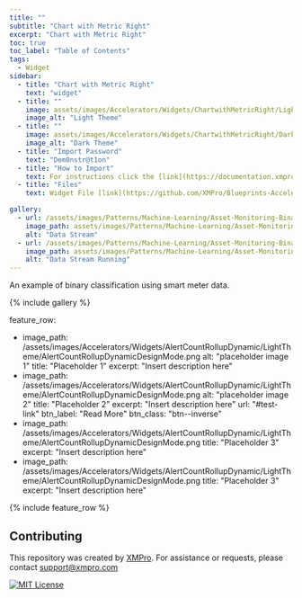 ```yaml
---
title: ""
subtitle: "Chart with Metric Right"
excerpt: "Chart with Metric Right"
toc: true
toc_label: "Table of Contents"
tags:
  - Widget
sidebar:
  - title: "Chart with Metric Right"
    text: "widget"
  - title: ""
    image: assets/images/Accelerators/Widgets/ChartwithMetricRight/LightTheme/ChartwithMetricRightPublishedMode.png
    image_alt: "Light Theme"
  - title: ""
    image: assets/images/Accelerators/Widgets/ChartwithMetricRight/DarkTheme/ChartwithMetricRightPublishedMode.png
    image_alt: "Dark Theme"
  - title: "Import Password"
    text: "Dem0nstr@t1on"
  - title: "How to Import"
    text: For instructions click the [link](https://documentation.xmpro.com/how-tos/import-export-and-clone#importing "Click Here")
  - title: "Files"
    text: Widget File [link](https://github.com/XMPro/Blueprints-Accelerators-Patterns/blob/master/Accelerators/Widgets/Chart%20with%20Metric%20-%20Right.xwid "Click Here")

gallery:
  - url: /assets/images/Patterns/Machine-Learning/Asset-Monitoring-Binary-Classification/DataStream_01.png
    image_path: assets/images/Patterns/Machine-Learning/Asset-Monitoring-Binary-Classification/DataStream_01.png
    alt: "Data Stream"
  - url: /assets/images/Patterns/Machine-Learning/Asset-Monitoring-Binary-Classification/DataStream_Running_01.png
    image_path: assets/images/Patterns/Machine-Learning/Asset-Monitoring-Binary-Classification/DataStream_Running_01.png
    alt: "Data Stream Running"
---
```

An example of binary classification using smart meter data.

{% include gallery %}

feature_row:
  - image_path: /assets/images/Accelerators/Widgets/AlertCountRollupDynamic/LightTheme/AlertCountRollupDynamicDesignMode.png
    alt: "placeholder image 1"
    title: "Placeholder 1"
    excerpt: "Insert description here"
  - image_path: /assets/images/Accelerators/Widgets/AlertCountRollupDynamic/LightTheme/AlertCountRollupDynamicDesignMode.png
    alt: "placeholder image 2"
    title: "Placeholder 2"
    excerpt: "Insert description here"
    url: "#test-link"
    btn_label: "Read More"
    btn_class: "btn--inverse"
  - image_path: /assets/images/Accelerators/Widgets/AlertCountRollupDynamic/LightTheme/AlertCountRollupDynamicDesignMode.png
    title: "Placeholder 3"
    excerpt: "Insert description here"
  - image_path: /assets/images/Accelerators/Widgets/AlertCountRollupDynamic/LightTheme/AlertCountRollupDynamicDesignMode.png
    title: "Placeholder 3"
    excerpt: "Insert description here"

{% include feature_row %}

## Contributing
This repository was created by <a href="https://xmpro.com/">XMPro</a>. 
For assistance or requests, please contact <a href="mailto:support@xmpro.com">support@xmpro.com</a>

[![MIT License](https://img.shields.io/badge/License-MIT-green.svg)](https://choosealicense.com/licenses/mit/)
